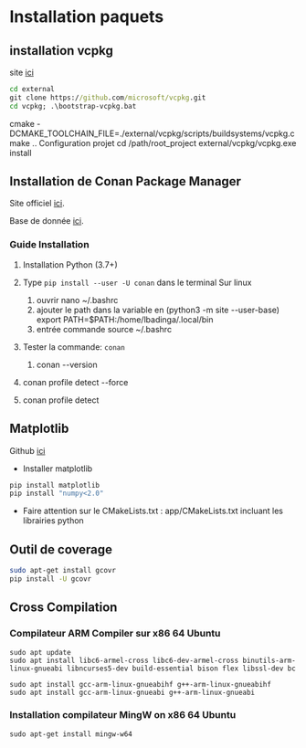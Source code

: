 # Installation paquets

## installation vcpkg

site [ici](https://learn.microsoft.com/fr-fr/vcpkg/get_started/get-started?pivots=shell-powershell)

```cmd
cd external
git clone https://github.com/microsoft/vcpkg.git
cd vcpkg; .\bootstrap-vcpkg.bat
```
cmake -DCMAKE_TOOLCHAIN_FILE=./external/vcpkg/scripts/buildsystems/vcpkg.cmake ..
Configuration projet
cd /path/root_project
external/vcpkg/vcpkg.exe install

## Installation de Conan Package Manager

Site officiel [ici](https://docs.conan.io/2/).

Base de donnée [ici](https://conan.io/center/).

### Guide Installation 

1. Installation Python (3.7+)
2. Type ``pip install --user -U conan`` dans le terminal
    Sur linux
   1. ouvrir nano ~/.bashrc
   2. ajouter le path dans la variable en (python3 -m site --user-base)
   export PATH=$PATH:/home/lbadinga/.local/bin
   3. entrée commande source ~/.bashrc


3. Tester la commande: ``conan``
    1. conan --version
4. conan profile detect --force
5. conan profile detect


## Matplotlib

Github [ici](https://github.com/lava/matplotlib-cpp)

- Installer matplotlib 
``` bash
pip install matplotlib 
pip install "numpy<2.0"
```

- Faire attention sur le CMakeLists.txt : app/CMakeLists.txt incluant les librairies python

## Outil de coverage 

```bash
sudo apt-get install gcovr
pip install -U gcovr
```

## Cross Compilation 
### Compilateur ARM Compiler sur  x86 64 Ubuntu

```shell
sudo apt update
sudo apt install libc6-armel-cross libc6-dev-armel-cross binutils-arm-linux-gnueabi libncurses5-dev build-essential bison flex libssl-dev bc

sudo apt install gcc-arm-linux-gnueabihf g++-arm-linux-gnueabihf
sudo apt install gcc-arm-linux-gnueabi g++-arm-linux-gnueabi
```

### Installation compilateur MingW on x86 64 Ubuntu

```shell
sudo apt-get install mingw-w64
```
